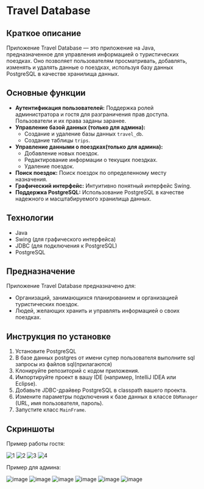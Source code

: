 # Travel Database

## Краткое описание

Приложение Travel Database — это приложение на Java, предназначенное для управления информацией о туристических поездках. Оно позволяет пользователям просматривать, добавлять, изменять и удалять данные о поездках, используя базу данных PostgreSQL в качестве хранилища данных.

## Основные функции

*   **Аутентификация пользователей:** Поддержка ролей администратора и гостя для разграничения прав доступа. Пользователи и их права заданы заранее.
*   **Управление базой данных (только для админа):**
    *   Создание и удаление базы данных `travel_db`.
    *   Создание таблицы `trips`.
*   **Управление данными о поездках(только для админа):**
    *   Добавление новых поездок.
    *   Редактирование информации о текущих поездках.
    *   Удаление поездок.
*   **Поиск поездок:** Поиск поездок по определенному месту назначения.
*   **Графический интерфейс:** Интуитивно понятный интерфейс Swing.
*   **Поддержка PostgreSQL:** Использование PostgreSQL в качестве надежного и масштабируемого хранилища данных.

## Технологии

*   Java
*   Swing (для графического интерфейса)
*   JDBC (для подключения к PostgreSQL)
*   PostgreSQL

## Предназначение

Приложение Travel Database предназначено для:

*   Организаций, занимающихся планированием и организацией туристических поездок.
*   Людей, желающих хранить и управлять информацией о своих поездках.

## Инструкция по установке

1.  Установите PostgreSQL
2.  В базе данных postgres от имени супер пользователя выполните sql запросы из файлов sql(прилагаются)
3.  Клонируйте репозиторий с кодом приложения.
4.  Импортируйте проект в вашу IDE (например, IntelliJ IDEA или Eclipse).
5.  Добавьте JDBC-драйвер PostgreSQL в classpath вашего проекта.
6.  Измените параметры подключения к базе данных в классе `DbManager` (URL, имя пользователя, пароль).
7.  Запустите класс `MainFrame`.

## Скриншоты
Пример работы гостя:

![1](https://github.com/user-attachments/assets/3838d0c0-09b6-4dde-b51b-80e4b51143ca)
![2](https://github.com/user-attachments/assets/622435ac-8366-4756-8ed0-9d0e64847899)
![3](https://github.com/user-attachments/assets/191f3c77-84bd-4efd-863c-8f84669b9375)
![4](https://github.com/user-attachments/assets/35a74484-ae75-4488-8543-ab5a659e997a)

Пример для админа:

![image](https://github.com/user-attachments/assets/bacd495d-54a2-47d0-aad5-e46c445d0b45)
![image](https://github.com/user-attachments/assets/4fc0232e-a5bc-4113-9baf-48155f456748)
![image](https://github.com/user-attachments/assets/52e2aba8-6a2f-4a89-b6be-e4a44b473efd)
![image](https://github.com/user-attachments/assets/bda9d595-3aa3-4a70-97f4-e9cada6f5f4f)
![image](https://github.com/user-attachments/assets/6ae07e95-56ab-4aae-99e6-9db661c1d21b)
![image](https://github.com/user-attachments/assets/06f9e199-bb3f-479e-a81a-df26aaaeecb7)
